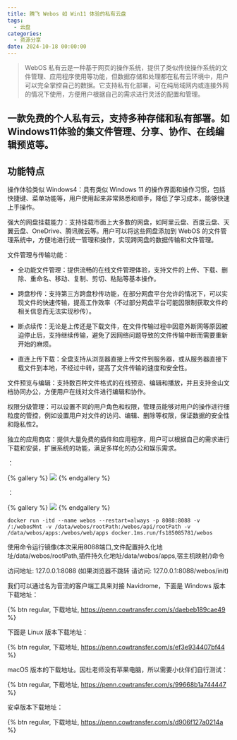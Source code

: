 ```yaml
---
title: 腾飞 Webos 如 Win11 体验的私有云盘
tags:
  - 云盘
categories:
  - 资源分享
date: 2024-10-18 00:00:00
---
```


> WebOS 私有云是一种基于网页的操作系统，提供了类似传统操作系统的文件管理、应用程序使用等功能，但数据存储和处理都在私有云环境中，用户可以完全掌控自己的数据。它支持私有化部署，可在纯局域网内或连接外网的情况下使用，方便用户根据自己的需求进行灵活的配置和管理。

<!-- more -->

## 一款免费的个人私有云，支持多种存储和私有部署。如Windows11体验的集文件管理、分享、协作、在线编辑预览等。

## 功能特点

操作体验类似 Windows4：具有类似 Windows 11 的操作界面和操作习惯，包括快捷键、菜单功能等，用户使用起来非常熟悉和顺手，降低了学习成本，能够快速上手操作。

强大的网盘挂载能力：支持挂载市面上大多数的网盘，如阿里云盘、百度云盘、天翼云盘、OneDrive、腾讯微云等。用户可以将这些网盘添加到 WebOS 的文件管理系统中，方便地进行统一管理和操作，实现跨网盘的数据传输和文件管理。

文件管理与传输功能：

* 全功能文件管理：提供流畅的在线文件管理体验，支持文件的上传、下载、删除、重命名、移动、复制、剪切、粘贴等基本操作。

* 跨盘秒传：支持第三方跨盘秒传功能，在部分网盘平台允许的情况下，可以实现文件的快速传输，提高工作效率（不过部分网盘平台可能因限制获取文件的相关信息而无法实现秒传）。

* 断点续传：无论是上传还是下载文件，在文件传输过程中因意外断网等原因被迫停止后，支持继续传输，避免了因网络问题导致的文件传输中断而需要重新开始的麻烦。

* 直连上传下载：全盘支持从浏览器直接上传文件到服务器，或从服务器直接下载文件到本地，不经过中转，提高了文件传输的速度和安全性。

文件预览与编辑：支持数百种文件格式的在线预览、编辑和播放，并且支持金山文档协同办公，方便用户在线对文件进行编辑和协作。

权限分级管理：可以设置不同的用户角色和权限，管理员能够对用户的操作进行细粒度的管控，例如设置用户对文件的访问、编辑、删除等权限，保证数据的安全性和隐私性2。

独立的应用商店：提供大量免费的插件和应用程序，用户可以根据自己的需求进行下载和安装，扩展系统的功能，满足多样化的办公和娱乐需求。

：

{% gallery %}
![](https://cdn.dusays.com/2024/09/749-1.jpg)
{% endgallery %}

：

{% gallery %}
![](https://cdn.dusays.com/2024/09/749-2.jpg)
{% endgallery %}

```
docker run -itd --name webos --restart=always -p 8088:8088 -v /:/webosMnt -v /data/webos/rootPath:/webos/api/rootPath -v /data/webos/apps:/webos/web/apps docker.1ms.run/fs185085781/webos
```

使用命令运行镜像(本次采用8088端口,文件配置持久化地址/data/webos/rootPath,插件持久化地址/data/webos/apps,宿主机映射/)命令


访问地址: 127.0.0.1:8088 (如果浏览器不跳转 请访问: 127.0.0.1:8088/webos/init)

我们可以通过名为音流的客户端工具来对接 Navidrome，下面是 Windows 版本下载地址：

{% btn regular, 下载地址, https://penn.cowtransfer.com/s/daebeb189cae49 %}

下面是 Linux 版本下载地址：

{% btn regular, 下载地址, https://penn.cowtransfer.com/s/ef3e934407bf44 %}

macOS 版本的下载地址。因杜老师没有苹果电脑，所以需要小伙伴们自行测试：

{% btn regular, 下载地址, https://penn.cowtransfer.com/s/99668b1a744447 %}

安卓版本下载地址：

{% btn regular, 下载地址, https://penn.cowtransfer.com/s/d906f127a0214a %}